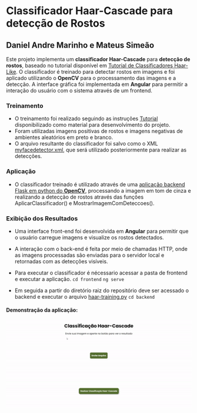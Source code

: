 # Classificador Haar-Cascade para detecção de Rostos
## Daniel Andre Marinho e Mateus Simeão

Este projeto implementa um **classificador Haar-Cascade** para **detecção de rostos**, baseado no tutorial disponível em [Tutorial de Classificadores Haar-Like](https://github.com/felipecbarelli/livro-visao-computacional/blob/master/tutoriais/creating-a-cascade-of-haar-like-classifiers.pdf). O classificador é treinado para detectar rostos em imagens e foi aplicado utilizando o **OpenCV** para o processamento das imagens e a detecção.
A interface gráfica foi implementada em **Angular** para permitir a interação do usuário com o sistema através de um frontend.

### Treinamento
- O treinamento foi realizado seguindo as instruções [Tutorial](https://github.com/felipecbarelli/livro-visao-computacional/blob/master/tutoriais/creating-a-cascade-of-haar-like-classifiers.pdf) disponibilizado como material para desenvolvimento do projeto.
- Foram utilizadas imagens positivas de rostos e imagens negativas de ambientes aleatórios em preto e branco.
- O arquivo resultante do classificador foi salvo como o XML [myfacedetector.xml](https://github.com/mateussimeao/haar-cascade-classifier/blob/main/backend/assets/myfacedetector.xml), que será utilizado posteriormente para realizar as detecções.

### Aplicação
- O classificador treinado é utilizado através de uma [aplicação backend Flask em python do **OpenCV**](https://github.com/mateussimeao/haar-cascade-classifier/blob/main/backend/haar-training.py), processando a imagem em tom de cinza e realizando a detecção de rostos através das funções AplicarClassificador() e MostrarImagemComDeteccoes().

### Exibição dos Resultados
- Uma interface front-end foi desenvolvida em **Angular** para permitir que o usuário carregue imagens e visualize os rostos detectados.
- A interação com o back-end é feita por meio de chamadas HTTP, onde as imagens processadas são enviadas para o servidor local e retornadas com as detecções visíveis.

- Para executar o classificador é nécessario acessar a pasta de frontend e executar a aplicação.
`cd frontend`
`ng serve`
- Em seguida a partir do diretório raiz do repositório deve ser acessado o backend e executar o arquivo [haar-training.py](https://github.com/mateussimeao/haar-cascade-classifier/blob/main/backend/haar-training.py)
`cd backend`


#### Demonstração da aplicação:
![Demo](backend/assets/demonstracao.gif)